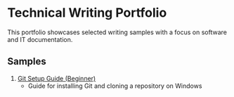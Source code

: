 # Technical Writing Portfolio

This portfolio showcases selected writing samples with a focus on software and IT documentation.

## Samples

1. [Git Setup Guide (Beginner)](https://github.com/krislenon/git-setup-guide)  
   - Guide for installing Git and cloning a repository on Windows
